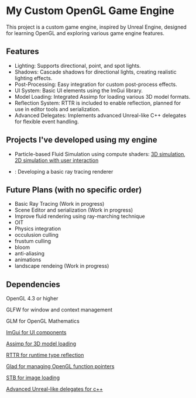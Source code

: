 
# My Custom OpenGL Game Engine

This project is a custom game engine, inspired by Unreal Engine, designed for learning OpenGL and exploring various game engine features.

## Features
 - Lighting: Supports directional, point, and spot lights.
 - Shadows: Cascade shadows for directional lights, creating realistic lighting effects.
 - Post-Processing: Easy integration for custom post-process effects.
 - UI System: Basic UI elements using the ImGui library.
 - Model Loading: Integrated Assimp for loading various 3D model formats.
 - Reflection System: RTTR is included to enable reflection, planned for use in editor tools and serialization.
 - Advanced Delegates: Implements advanced Unreal-like C++ delegates for flexible event handling.

## Projects I've developed using my engine
  - Particle-based Fluid Simulation using compute shaders:
        [3D simulation](https://youtu.be/AKP-av83-H4?si=JyxycT73ULsHNfo3),
        [2D simulation with user interaction](https://youtu.be/P0kn4GMmqLA?si=z2K_qHNCnWvIzwQO)

 - : Developing a basic ray tracing renderer

## Future Plans (with no specific order)
 - Basic Ray Tracing (Work in progress)
 - Scene Editor and serialization (Work in progress)
 - Improve fluid rendering using ray-marching technique
 - OIT
 - Physics integration
 - occulusion culling
 - frustum culling
 - bloom
 - anti-aliasing
 - animations
 - landscape rendeing (Work in progress)
 
## Dependencies
OpenGL 4.3 or higher

GLFW for window and context management

GLM for OpenGL Mathematics

[ImGui for UI components](https://github.com/ocornut/imgui)

[Assimp for 3D model loading](https://github.com/assimp/assimp)

[RTTR for runtime type reflection](https://www.rttr.org/)

[Glad for managing OpenGL function pointers](https://glad.dav1d.de/)

[STB for image loading](https://github.com/nothings/stb)

[Advanced Unreal-like delegates for c++](https://benui.ca/unreal/delegates-advanced)
